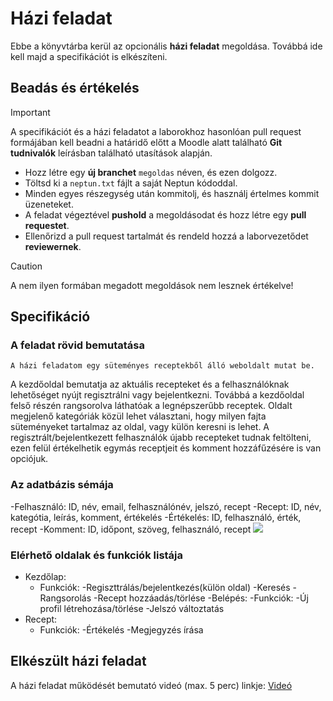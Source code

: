 # Házi feladat

Ebbe a könyvtárba kerül az opcionális **házi feladat** megoldása. Továbbá ide kell majd a specifikációt is elkészíteni. 

## Beadás és értékelés
> [!IMPORTANT]
> A specifikációt és a házi feladatot a laborokhoz hasonlóan pull request formájában kell beadni a határidő előtt a Moodle alatt található **Git tudnivalók** leírásban található utasítások alapján.
> - Hozz létre egy **új branchet** `megoldas` néven, és ezen dolgozz.
> - Töltsd ki a `neptun.txt` fájlt a saját Neptun kódoddal.
> - Minden egyes részegység után kommitolj, és használj értelmes kommit üzeneteket.
> - A feladat végeztével **pushold** a megoldásodat és hozz létre egy **pull requestet**.
> - Ellenőrizd a pull request tartalmát és rendeld hozzá a laborvezetődet **reviewernek**.

> [!CAUTION]
> A nem ilyen formában megadott megoldások nem lesznek értékelve!

## Specifikáció

### A feladat rövid bemutatása

    A házi feladatom egy süteményes receptekből álló weboldalt mutat be.
A kezdőoldal bemutatja az aktuális recepteket és a felhasználóknak lehetőséget nyújt regisztrálni vagy bejelentkezni. Továbbá a kezdőoldal felső részén rangsorolva láthatóak a legnépszerűbb receptek.
Oldalt megjelenő kategóriák közül lehet választani, hogy milyen fajta süteményeket tartalmaz az oldal, vagy külön keresni is lehet.
A regisztrált/bejelentkezett felhasználók újabb recepteket tudnak feltölteni, ezen felül értékelhetik egymás receptjeit és komment hozzáfűzésére is van opciójuk.

### Az adatbázis sémája

-Felhasználó: ID, név, email, felhasználónév, jelszó, recept
-Recept: ID, név, kategótia, leírás, komment, értékelés
-Értékelés: ID, felhasználó, érték, recept
-Komment: ID, időpont, szöveg, felhasználó, recept
![](schema.png)

### Elérhető oldalak és funkciók listája

- Kezdőlap:
    - Funkciók:
        -Regiszttrálás/bejelentkezés(külön oldal)
        -Keresés
        -Rangsorolás
        -Recept hozzáadás/törlése
-Belépés:
    -Funkciók:
        -Új profil létrehozása/törlése
        -Jelszó változtatás      
- Recept:
    - Funkciók:
        -Értékelés
        -Megjegyzés írása

## Elkészült házi feladat

A házi feladat működését bemutató videó (max. 5 perc) linkje: [Videó](https://...) 

